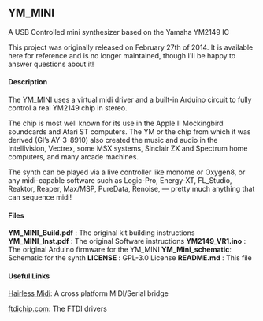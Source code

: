 ## YM_MINI

A USB Controlled mini synthesizer based on the Yamaha YM2149 IC

This project was originally released on February 27th of 2014. It is available here for reference and is no longer maintained, though I'll be happy to answer questions about it!

#### Description

The YM_MINI uses a virtual midi driver and a built-in Arduino circuit to fully control a real YM2149 chip in stereo.

The chip is most well known for its use in the Apple II Mockingbird soundcards and Atari ST computers. The YM or the chip from which it was derived (GI’s AY-3-8910) also created the music and audio in the Intellivision, Vectrex, some MSX systems, Sinclair ZX and Spectrum home computers, and many arcade machines.

The synth can be played via a live controller like monome or Oxygen8, or any midi-capable software such as Logic-Pro, Energy-XT, FL_Studio, Reaktor, Reaper, Max/MSP, PureData, Renoise, — pretty much anything that can sequence midi!


#### Files

**YM_MINI_Build.pdf** : The original kit building instructions
**YM_MINI_Inst.pdf** : The original Software instructions
**YM2149_VR1.ino** : The original Arduino firmware for the YM_MINI
**YM_Mini_schematic**: Schematic for the synth
**LICENSE** : GPL-3.0 License
**README.md** : This file

#### Useful Links
[Hairless Midi](https://github.com/projectgus/hairless-midiserial): A cross platform MIDI/Serial bridge

[ftdichip.com](https://www.ftdichip.com/Drivers/VCP.htm): The FTDI drivers
